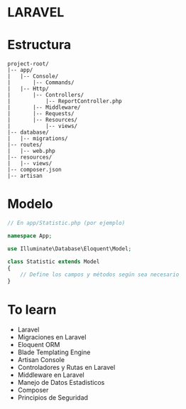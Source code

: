 # LARAVEL
# Estructura
```
project-root/
|-- app/
|   |-- Console/
|       |-- Commands/
|   |-- Http/
|       |-- Controllers/
|           |-- ReportController.php
|       |-- Middleware/
|       |-- Requests/
|       |-- Resources/
|           |-- views/
|-- database/
|   |-- migrations/
|-- routes/
|   |-- web.php
|-- resources/
|   |-- views/
|-- composer.json
|-- artisan
```
# Modelo
```php
// En app/Statistic.php (por ejemplo)

namespace App;

use Illuminate\Database\Eloquent\Model;

class Statistic extends Model
{
    // Define los campos y métodos según sea necesario
}
```
# To learn
- Laravel
- Migraciones en Laravel
- Eloquent ORM
- Blade Templating Engine
- Artisan Console
- Controladores y Rutas en Laravel
- Middleware en Laravel
- Manejo de Datos Estadisticos
- Composer
- Principios de Seguridad
